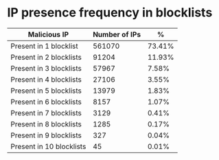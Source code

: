 # IP presence frequency in blocklists
| Malicious IP | Number of IPs | % |
|----|----|----|
| Present in 1 blocklist | 561070 | 73.41% |
| Present in 2 blocklists | 91204 | 11.93% |
| Present in 3 blocklists | 57967 | 7.58% |
| Present in 4 blocklists | 27106 | 3.55% |
| Present in 5 blocklists | 13979 | 1.83% |
| Present in 6 blocklists | 8157 | 1.07% |
| Present in 7 blocklists | 3129 | 0.41% |
| Present in 8 blocklists | 1285 | 0.17% |
| Present in 9 blocklists | 327 | 0.04% |
| Present in 10 blocklists | 45 | 0.01% |
